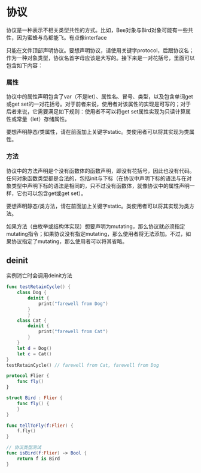 # 协议

协议是一种表示不相关类型共性的方式。比如，Bee对象与Bird对象可能有一些共性，因为蜜蜂与鸟都能飞。有点像interface

只能在文件顶部声明协议。要想声明协议，请使用关键字protocol，后跟协议名；作为一种对象类型，协议名首字母应该是大写的。接下来是一对花括号，里面可以包含如下内容：

### 属性

协议中的属性声明包含了var（不是let）、属性名、冒号、类型，以及包含单词get或get set的一对花括号。对于前者来说，使用者对该属性的实现是可写的；对于后者来说，它需要满足如下规则：使用者不可以将get set属性实现为只读计算属性或常量（let）存储属性。

要想声明静态/类属性，请在前面加上关键字static。类使用者可以将其实现为类属性。

### 方法

协议中的方法声明是个没有函数体的函数声明，即没有花括号，因此也没有代码。任何对象函数类型都是合法的，包括init与下标（在协议中声明下标的语法与在对象类型中声明下标的语法是相同的，只不过没有函数体，就像协议中的属性声明一样，它也可以包含get或get set）。

要想声明静态/类方法，请在前面加上关键字static。类使用者可以将其实现为类方法。

如果方法（由枚举或结构体实现）想要声明为mutating，那么协议就必须指定mutating指令；如果协议没有指定mutating，那么使用者将无法添加。不过，如果协议指定了mutating，那么使用者可以将其省略。

## deinit

实例消亡时会调用deinit方法

```swift
func testRetainCycle() {
    class Dog {
        deinit {
            print("farewell from Dog")
        }
        }
    class Cat {
        deinit {
            print("farewell from Cat")
        }
    }
    let d = Dog()
    let c = Cat()
}
testRetainCycle() // farewell from Cat, farewell from Dog
```



```swift
protocol Flier {
    func fly()
}

struct Bird : Flier {
    func fly() {
    }
}

func tellToFly(f:Flier) {
    f.fly()
}

// 协议类型测试
func isBird(f:Flier) -> Bool {
    return f is Bird
}
```

